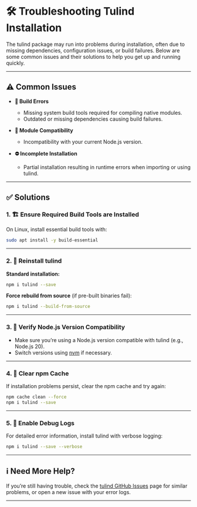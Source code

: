 # 🛠️ Troubleshooting Tulind Installation

The tulind package may run into problems during installation, often due to missing dependencies, configuration issues, or build failures. Below are some common issues and their solutions to help you get up and running quickly.

---

## ⚠️ Common Issues

- **🔧 Build Errors**
  - Missing system build tools required for compiling native modules.
  - Outdated or missing dependencies causing build failures.

- **🔄 Module Compatibility**
  - Incompatibility with your current Node.js version.

- **⛔ Incomplete Installation**
  - Partial installation resulting in runtime errors when importing or using tulind.

---

## ✅ Solutions

### 1. 🏗️ Ensure Required Build Tools are Installed

On Linux, install essential build tools with:
```sh
sudo apt install -y build-essential
```

---

### 2. 🔄 Reinstall tulind

**Standard installation:**
```sh
npm i tulind --save
```

**Force rebuild from source** (if pre-built binaries fail):
```sh
npm i tulind --build-from-source
```

---

### 3. 📝 Verify Node.js Version Compatibility

- Make sure you’re using a Node.js version compatible with tulind (e.g., Node.js 20).
- Switch versions using [nvm](https://github.com/nvm-sh/nvm) if necessary.

---

### 4. 🧹 Clear npm Cache

If installation problems persist, clear the npm cache and try again:
```sh
npm cache clean --force
npm i tulind --save
```

---

### 5. 🐞 Enable Debug Logs

For detailed error information, install tulind with verbose logging:
```sh
npm i tulind --save --verbose
```

---

## ℹ️ Need More Help?

If you’re still having trouble, check the [tulind GitHub Issues](https://github.com/TulipCharts/tulind/issues) page for similar problems, or open a new issue with your error logs.

---
